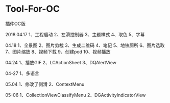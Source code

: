 # Tool-For-OC
插件OC版

2018.04.17
1、工程启动
2、左滑控制器
3、主题样式
4、取色
5、字幕

04.18
1、全景图
2、图片剪裁
3、生成二维码
4、笔记
5、地铁厕所
6、图片选取
7、图片缩放
8、视频下载
9、创建pod
10、视频播放

04.24
1、播放GIF
2、LCActionSheet
3、DQAlertView

04-27
1、多语言

05.04
1、修改了侧滑
2、ContextMenu

05-06
1、CollectionViewClassifyMenu
2、DGActivityIndicatorView
